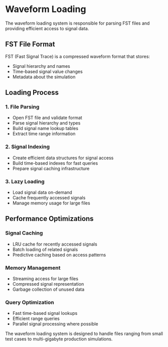 # Waveform Loading

The waveform loading system is responsible for parsing FST files and providing efficient access to signal data.

## FST File Format

FST (Fast Signal Trace) is a compressed waveform format that stores:
- Signal hierarchy and names
- Time-based signal value changes
- Metadata about the simulation

## Loading Process

### 1. File Parsing

- Open FST file and validate format
- Parse signal hierarchy and types
- Build signal name lookup tables
- Extract time range information

### 2. Signal Indexing

- Create efficient data structures for signal access
- Build time-based indexes for fast queries
- Prepare signal caching infrastructure

### 3. Lazy Loading

- Load signal data on-demand
- Cache frequently accessed signals
- Manage memory usage for large files

## Performance Optimizations

### Signal Caching

- LRU cache for recently accessed signals
- Batch loading of related signals
- Predictive caching based on access patterns

### Memory Management

- Streaming access for large files
- Compressed signal representation
- Garbage collection of unused data

### Query Optimization

- Fast time-based signal lookups
- Efficient range queries
- Parallel signal processing where possible

The waveform loading system is designed to handle files ranging from small test cases to multi-gigabyte production simulations.